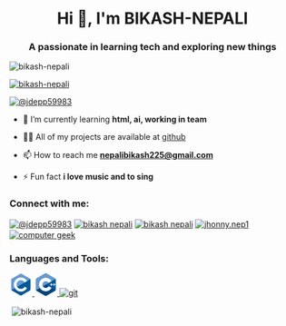 <h1 align="center">Hi 👋, I'm BIKASH-NEPALI</h1>
<h3 align="center">A passionate in learning tech and exploring new things</h3>

<p align="left"> <img src="https://komarev.com/ghpvc/?username=bikash-nepali&label=Profile%20views&color=0e75b6&style=flat" alt="bikash-nepali" /> </p>

<p align="left"> <a href="https://github.com/ryo-ma/github-profile-trophy"><img src="https://github-profile-trophy.vercel.app/?username=bikash-nepali" alt="bikash-nepali" /></a> </p>

<p align="left"> <a href="https://twitter.com/@jdepp59983" target="blank"><img src="https://img.shields.io/twitter/follow/@jdepp59983?logo=twitter&style=for-the-badge" alt="@jdepp59983" /></a> </p>

- 🌱 I’m currently learning **html, ai, working in team**

- 👨‍💻 All of my projects are available at [github](github)

- 📫 How to reach me **nepalibikash225@gmail.com**

- ⚡ Fun fact **i love music and to sing**

<h3 align="left">Connect with me:</h3>
<p align="left">
<a href="https://twitter.com/@jdepp59983" target="blank"><img align="center" src="https://raw.githubusercontent.com/rahuldkjain/github-profile-readme-generator/master/src/images/icons/Social/twitter.svg" alt="@jdepp59983" height="30" width="40" /></a>
<a href="https://linkedin.com/in/bikash nepali" target="blank"><img align="center" src="https://raw.githubusercontent.com/rahuldkjain/github-profile-readme-generator/master/src/images/icons/Social/linked-in-alt.svg" alt="bikash nepali" height="30" width="40" /></a>
<a href="https://fb.com/bikash nepali" target="blank"><img align="center" src="https://raw.githubusercontent.com/rahuldkjain/github-profile-readme-generator/master/src/images/icons/Social/facebook.svg" alt="bikash nepali" height="30" width="40" /></a>
<a href="https://instagram.com/jhonny.nep1" target="blank"><img align="center" src="https://raw.githubusercontent.com/rahuldkjain/github-profile-readme-generator/master/src/images/icons/Social/instagram.svg" alt="jhonny.nep1" height="30" width="40" /></a>
<a href="https://www.youtube.com/c/computer geek" target="blank"><img align="center" src="https://raw.githubusercontent.com/rahuldkjain/github-profile-readme-generator/master/src/images/icons/Social/youtube.svg" alt="computer geek" height="30" width="40" /></a>
</p>

<h3 align="left">Languages and Tools:</h3>
<p align="left"> <a href="https://www.cprogramming.com/" target="_blank" rel="noreferrer"> <img src="https://raw.githubusercontent.com/devicons/devicon/master/icons/c/c-original.svg" alt="c" width="40" height="40"/> </a> <a href="https://www.w3schools.com/cpp/" target="_blank" rel="noreferrer"> <img src="https://raw.githubusercontent.com/devicons/devicon/master/icons/cplusplus/cplusplus-original.svg" alt="cplusplus" width="40" height="40"/> </a> <a href="https://git-scm.com/" target="_blank" rel="noreferrer"> <img src="https://www.vectorlogo.zone/logos/git-scm/git-scm-icon.svg" alt="git" width="40" height="40"/> </a> </p>

<p>&nbsp;<img align="center" src="https://github-readme-stats.vercel.app/api?username=bikash-nepali&show_icons=true&locale=en" alt="bikash-nepali" /></p>
